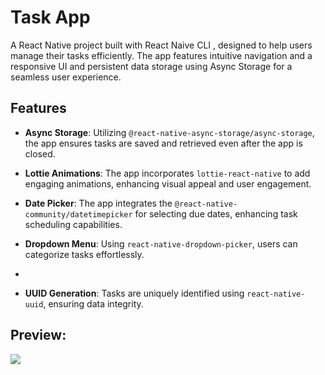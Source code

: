 <h1>Task App</h1>

<p>A React Native project built with React Naive CLI , designed to help users manage their tasks efficiently. The app features intuitive navigation and a responsive UI  and persistent data storage using Async Storage for a seamless user experience.</p>

<h2>Features</h2>

<list>

- **Async Storage**: Utilizing `@react-native-async-storage/async-storage`, the app ensures tasks are saved and retrieved even after the app is closed.

- **Lottie Animations**: The app incorporates `lottie-react-native` to add engaging animations, enhancing visual appeal and user engagement.

- **Date Picker**: The app integrates the `@react-native-community/datetimepicker` for selecting due dates, enhancing task scheduling capabilities.

- **Dropdown Menu**: Using `react-native-dropdown-picker`, users can categorize tasks effortlessly.

-

- **UUID Generation**: Tasks are uniquely identified using `react-native-uuid`, ensuring data integrity.

</list>

<h2>Preview:</h2>

![](image.gif)
